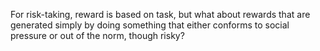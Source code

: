 For risk-taking, reward is based on task, but what about rewards that are generated simply by doing something that either conforms to social pressure or out of the norm, though risky?
